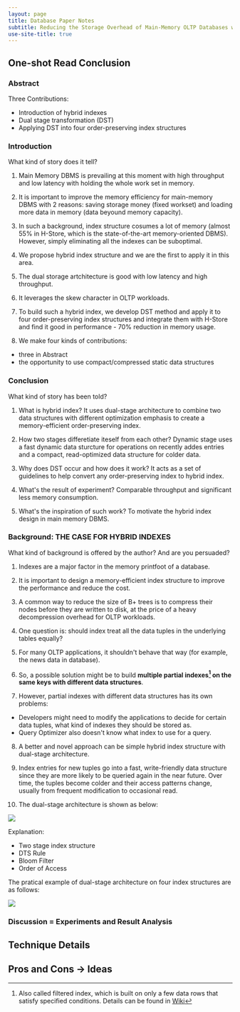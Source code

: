 ```yaml
---
layout: page
title: Database Paper Notes
subtitle: Reducing the Storage Overhead of Main-Memory OLTP Databases with Hybrid Indexes Huanchen
use-site-title: true
---
```



## One-shot Read Conclusion

### Abstract

Three Contributions:
- Introduction of hybrid indexes
- Dual stage transformation (DST)
- Applying DST into four order-preserving index structures

### Introduction

What kind of story does it tell?

1. Main Memory DBMS is prevailing at this moment with high throughput and low latency with holding the whole work set in memory.

2. It is important to improve the memory efficiency for main-memory DBMS with 2 reasons: saving storage money (fixed workset) and loading more data in memory (data beyound memory capacity).

3. In such a background, index structure cosumes a lot of memory (almost 55% in H-Store, which is the state-of-the-art memory-oriented DBMS). However, simply eliminating all the indexes can be suboptimal.

4. We propose hybrid index structure and we are the first to apply it in this area.

5. The dual storage artchitecture is good with low latency and high throughput.

6. It leverages the skew character in OLTP workloads.

7. To build such a hybrid index, we develop DST method and apply it to four order-preserving index structures and integrate them with H-Store and find it good in performance - 70% reduction in memory usage.

8. We make four kinds of contributions:
- three in Abstract
- the opportunity to use compact/compressed static data structures

### Conclusion

What kind of story has been told?

1. What is hybrid index? It uses dual-stage architecture to combine two data structures with different optimization emphasis to create a memory-efficient order-preserving index.

2. How two stages differetiate iteself from each other? Dynamic stage uses a fast dynamic data sturcture for operations on recently addes entries and a compact, read-optimized data structure for colder data. 

3. Why does DST occur and how does it work? It acts as a set of guidelines to help convert any order-preserving index to hybrid index.

4. What's the result of experiment? Comparable throughput and significant less memory consumption.

5. What's the inspiration of such work? To motivate the hybrid index design in main memory DBMS.

### Background: THE CASE FOR HYBRID INDEXES

What kind of background is offered by the author? And are you persuaded?

1. Indexes are a major factor in the memory printfoot of a database.

2. It is important to design a memory-efficient index structure to improve the performance and reduce the cost.

3. A common way to reduce the size of B+ trees is to compress their nodes before they are written to disk, at the price of a heavy decompression overhead for OLTP workloads.

4. One question is: should index treat all the data tuples in the underlying tables equally?

5. For many OLTP applications, it shouldn't behave that way (for example, the news data in database).

6. So, a possible solution might be to build **multiple partial indexes[^1] on the same keys with different data structures**.

7. However, partial indexes with different data structures has its own problems:
- Developers might need to modify the applications to decide for certain data tuples, what kind of indexes they should be stored as.
- Query Optimizer also doesn't know what index to use for a query.

8. A better and novel approach can be simple hybrid index structure with dual-stage architecture.

9. Index entries for new tuples go into a fast, write-friendly data structure since they are more likely to be queried again in the near future. Over time, the tuples become colder and their access patterns change, usually from frequent modification to occasional read.

10. The dual-stage architecture is shown as below:

![](http://kaixinhuang.com/Research/hybrid-index/dual-stage.png)

Explanation: 

- Two stage index structure
- DTS Rule
- Bloom Filter
- Order of Access

The pratical example of dual-stage architecture on four index structures are as follows:

![](http://kaixinhuang.com/Research/hybrid-index/multi-index-struct.png)



### Discussion = Experiments and Result Analysis



## Technique Details


## Pros and Cons -> Ideas




[^1]: Also called filtered index, which is built on only a few data rows that satisfy specified conditions. Details can be found in [Wiki](https://en.wikipedia.org/wiki/Partial_index)

<!-- UY BEGIN -->
<div id="uyan_frame"></div>
<script type="text/javascript" src="http://v2.uyan.cc/code/uyan.js"></script>
<!-- UY END -->


